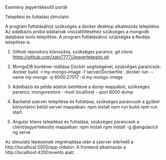 Esemény jegyértékesítő portál

Telepítési és futtatási útmutató:

A program futtatásához szükséges a docker desktop alkalmazás telepítése.
Az adatbázis próba adatainak visszatöltéséhez szükséges a mongodb database tools telepítése.
A program futtatásához szükséges a Nodejs telepítése is.

1. Github repository klónozása,
  szükséges parancs: git clone https://github.com/zato7777/Jegyertekesito.git

2. MongoDB konténer indítása Docker segítségével,
  szükséges parancsok: docker build -t my-mongo-image -f server/Dockerfile .
docker run --name my-mongo -p 6000:27017 -d my-mongo-image

4. Adatbázis és példa adatok betöltése a dump mappából,
  szükséges parancs: mongorestore --host localhost --port 6000 dump

5. Backend szerver telepítése és futtatása,
  szükséges parancsok a gyökér könyvtáron belüli server mappában: npm install
                                                                  npm run build
                                                                  npm run start

6. Angular kliens telepítése és futtatása,
  szükséges parancsok a client/jegyertekesito mappában: npm install
                                                        npm install -g @angular/cli
                                                        ng serve

Az útmutató lépéseinek végrehajtása után a szerver elérhető a http://localhost:5000/app oldalon.
A frontend alkalmazás a http://localhost:4200/events alatt.
